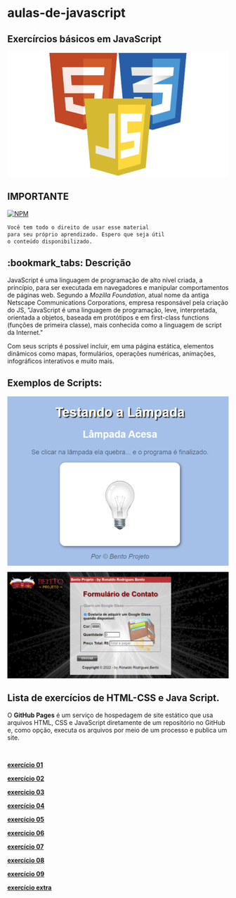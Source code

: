 # aulas-de-javascript

## Exercírcios básicos em JavaScript

<img src="logo.png" alt="logo do javascript no formato png"><br>

 ## IMPORTANTE ##
 
  [![NPM](https://img.shields.io/npm/l/react)](https://github.com/RonaldoBento/aulas-de-javascript/blob/main/LICENSE) 
  
    Você tem todo o direito de usar esse material 
    para seu próprio aprendizado. Espero que seja útil 
    o conteúdo disponibilizado. 
    
<h2>:bookmark_tabs: Descrição</h2>

<p>JavaScript é uma linguagem de programação de alto nível criada, a princípio, para ser executada em navegadores e manipular comportamentos de páginas web.
 Segundo a <em>Mozilla Foundation</em>, atual nome da antiga Netscape Communications Corporations, empresa responsável pela criação do JS, "JavaScript é uma linguagem de programação, leve, interpretada, orientada a objetos, baseada em protótipos e em first-class functions (funções de primeira classe), mais conhecida como a linguagem de script da Internet."

Com seus scripts é possível incluir, em uma página estática, elementos dinâmicos como mapas, formulários, operações numéricas, animações, infográficos interativos e muito mais.</p>


## Exemplos de Scripts:

<img align="center" src="modelo.png" alt="logo do javascript no formato png"><br>


<img src="formulario.png" alt="logo do javascript no formato png"><br>

## Lista de exercícios de HTML-CSS e Java Script. 

<p>O <strong>GitHub Pages</strong> é um serviço de hospedagem de site estático que usa arquivos HTML, CSS e JavaScript diretamente de um repositório no GitHub e, como opção, executa os arquivos por meio de um processo e publica um site.</p><br>


<a href="https://ronaldobento.github.io/aulas-de-javascript/exercicios/ex01/index.html" target="_blank" rel="external" title="exercício 01"><strong>exercício 01</strong></a>

<a href="https://ronaldobento.github.io/aulas-de-javascript/exercicios/ex02/index.html" target="_blank" rel="external" title="exercício 02"><strong>exercício 02</strong></a>

<a href="https://ronaldobento.github.io/aulas-de-javascript/exercicios/ex03/index.html" target="_blank" rel="external" title="exercício 03"><strong>exercício 03</strong></a>

<a href="https://ronaldobento.github.io/aulas-de-javascript/exercicios/ex04/index.html" target="_blank" rel="external" title="exercício 04"><strong>exercício 04</strong></a>

<a href="https://ronaldobento.github.io/aulas-de-javascript/exercicios/ex05/index.html" target="_blank" rel="external" title="exercício 05"><strong>exercício 05</strong></a>

<a href="https://ronaldobento.github.io/aulas-de-javascript/exercicios/ex06/index.html" target="_blank" rel="external" title="exercício 06"><strong>exercício 06</strong></a>

<a href="https://ronaldobento.github.io/aulas-de-javascript/exercicios/ex07/index.html" target="_blank" rel="external" title="exercício 07"><strong>exercício 07</strong></a>

<a href="https://ronaldobento.github.io/aulas-de-javascript/exercicios/ex08/index.html" target="_blank" rel="external" title="exercício 08"><strong>exercício 08</strong></a>

<a href="https://ronaldobento.github.io/aulas-de-javascript/exercicios/ex09/index.html" target="_blank" rel="external" title="exercício 09"><strong>exercício 09</strong></a>

<a href="https://ronaldobento.github.io/aulas-de-javascript/exercicios/memory-game-rick-and-morty/index.html" target="_blank" rel="external" title="exercício 09"><strong>exercício extra</strong></a>


